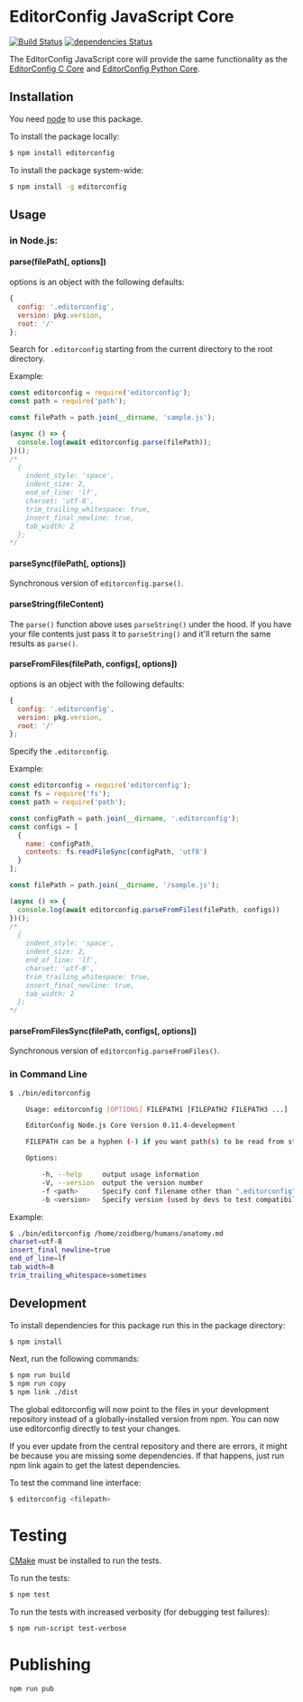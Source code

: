# EditorConfig JavaScript Core

[![Build Status](https://travis-ci.org/editorconfig/editorconfig-core-js.svg?branch=master)](https://travis-ci.org/editorconfig/editorconfig-core-js)
[![dependencies Status](https://david-dm.org/editorconfig/editorconfig-core-js/status.svg)](https://david-dm.org/editorconfig/editorconfig-core-js)

The EditorConfig JavaScript core will provide the same functionality as the
[EditorConfig C Core][] and [EditorConfig Python Core][].


## Installation

You need [node][] to use this package.

To install the package locally:

```bash
$ npm install editorconfig
```

To install the package system-wide:

```bash
$ npm install -g editorconfig
```

## Usage

### in Node.js:

#### parse(filePath[, options])

options is an object with the following defaults:

```js
{
  config: '.editorconfig',
  version: pkg.version,
  root: '/'
};
```

Search for `.editorconfig` starting from the current directory to the root directory.

Example:

```js
const editorconfig = require('editorconfig');
const path = require('path');

const filePath = path.join(__dirname, 'sample.js');

(async () => {
  console.log(await editorconfig.parse(filePath));
})();
/*
  {
    indent_style: 'space',
    indent_size: 2,
    end_of_line: 'lf',
    charset: 'utf-8',
    trim_trailing_whitespace: true,
    insert_final_newline: true,
    tab_width: 2
  };
*/
```

#### parseSync(filePath[, options])

Synchronous version of `editorconfig.parse()`.

#### parseString(fileContent)

The `parse()` function above uses `parseString()` under the hood. If you have your file contents
just pass it to `parseString()` and it'll return the same results as `parse()`.

#### parseFromFiles(filePath, configs[, options])

options is an object with the following defaults:

```js
{
  config: '.editorconfig',
  version: pkg.version,
  root: '/'
};
```

Specify the `.editorconfig`.

Example:

```js
const editorconfig = require('editorconfig');
const fs = require('fs');
const path = require('path');

const configPath = path.join(__dirname, '.editorconfig');
const configs = [
  {
    name: configPath,
    contents: fs.readFileSync(configPath, 'utf8')
  }
];

const filePath = path.join(__dirname, '/sample.js');

(async () => {
  console.log(await editorconfig.parseFromFiles(filePath, configs))
})();
/*
  {
    indent_style: 'space',
    indent_size: 2,
    end_of_line: 'lf',
    charset: 'utf-8',
    trim_trailing_whitespace: true,
    insert_final_newline: true,
    tab_width: 2
  };
*/
```

#### parseFromFilesSync(filePath, configs[, options])

Synchronous version of `editorconfig.parseFromFiles()`.

### in Command Line

```bash
$ ./bin/editorconfig

    Usage: editorconfig [OPTIONS] FILEPATH1 [FILEPATH2 FILEPATH3 ...]

    EditorConfig Node.js Core Version 0.11.4-development

    FILEPATH can be a hyphen (-) if you want path(s) to be read from stdin.

    Options:

        -h, --help     output usage information
        -V, --version  output the version number
        -f <path>      Specify conf filename other than ".editorconfig"
        -b <version>   Specify version (used by devs to test compatibility)
```

Example:

```bash
$ ./bin/editorconfig /home/zoidberg/humans/anatomy.md
charset=utf-8
insert_final_newline=true
end_of_line=lf
tab_width=8
trim_trailing_whitespace=sometimes
```

## Development

To install dependencies for this package run this in the package directory:

```bash
$ npm install
```

Next, run the following commands:

```bash
$ npm run build
$ npm run copy
$ npm link ./dist
```

The global editorconfig will now point to the files in your development
repository instead of a globally-installed version from npm. You can now use
editorconfig directly to test your changes.

If you ever update from the central repository and there are errors, it might
be because you are missing some dependencies. If that happens, just run npm
link again to get the latest dependencies.

To test the command line interface:

```bash
$ editorconfig <filepath>
```

# Testing

[CMake][] must be installed to run the tests.

To run the tests:

```bash
$ npm test
```

To run the tests with increased verbosity (for debugging test failures):

```bash
$ npm run-script test-verbose
```

# Publishing

```shell
npm run pub
```

[EditorConfig C Core]: https://github.com/editorconfig/editorconfig-core
[EditorConfig Python Core]: https://github.com/editorconfig/editorconfig-core-py
[node]: http://nodejs.org/
[cmake]: http://www.cmake.org
